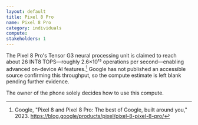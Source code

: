 ```yaml
---
layout: default
title: Pixel 8 Pro
name: Pixel 8 Pro
category: individuals
compute:
stakeholders: 1
---
```


The Pixel 8 Pro's Tensor G3 neural processing unit is claimed to reach about
26 INT8 TOPS—roughly 2.6×10¹³ operations per second—enabling advanced
on-device AI features.[^1] Google has not published an accessible source
confirming this throughput, so the compute estimate is left blank pending
further evidence.

The owner of the phone solely decides how to use this compute.

[^1]: Google, "Pixel 8 and Pixel 8 Pro: The best of Google, built around you," 2023. https://blog.google/products/pixel/pixel-8-pixel-8-pro/
